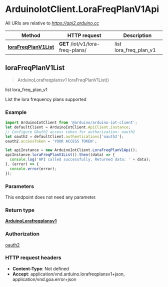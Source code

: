 # ArduinoIotClient.LoraFreqPlanV1Api

All URIs are relative to *https://api2.arduino.cc*

Method | HTTP request | Description
------------- | ------------- | -------------
[**loraFreqPlanV1List**](LoraFreqPlanV1Api.md#loraFreqPlanV1List) | **GET** /iot/v1/lora-freq-plans/ | list lora_freq_plan_v1



## loraFreqPlanV1List

> ArduinoLorafreqplansv1 loraFreqPlanV1List()

list lora_freq_plan_v1

List the lora frequency plans supported

### Example

```javascript
import ArduinoIotClient from '@arduino/arduino-iot-client';
let defaultClient = ArduinoIotClient.ApiClient.instance;
// Configure OAuth2 access token for authorization: oauth2
let oauth2 = defaultClient.authentications['oauth2'];
oauth2.accessToken = 'YOUR ACCESS TOKEN';

let apiInstance = new ArduinoIotClient.LoraFreqPlanV1Api();
apiInstance.loraFreqPlanV1List().then((data) => {
  console.log('API called successfully. Returned data: ' + data);
}, (error) => {
  console.error(error);
});

```

### Parameters

This endpoint does not need any parameter.

### Return type

[**ArduinoLorafreqplansv1**](ArduinoLorafreqplansv1.md)

### Authorization

[oauth2](../README.md#oauth2)

### HTTP request headers

- **Content-Type**: Not defined
- **Accept**: application/vnd.arduino.lorafreqplansv1+json, application/vnd.goa.error+json

